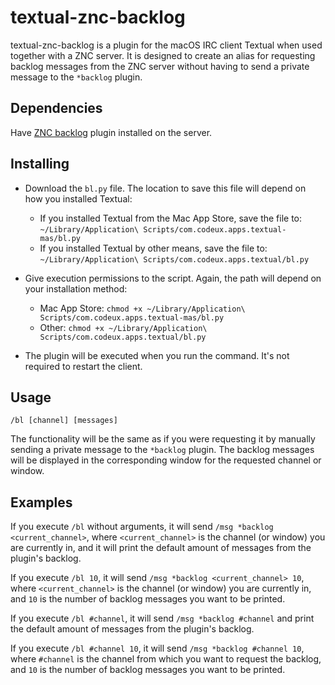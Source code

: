 textual-znc-backlog
===========
textual-znc-backlog is a plugin for the macOS IRC client Textual when used together with a ZNC server.
It is designed to create an alias for requesting backlog messages from the ZNC server without having to send a private message to the `*backlog` plugin.

Dependencies
------------
Have [ZNC backlog](https://wiki.znc.in/Backlog) plugin installed on the server.

Installing
------------
* Download the `bl.py` file. The location to save this file will depend on how you installed Textual:
  * If you installed Textual from the Mac App Store, save the file to: `~/Library/Application\ Scripts/com.codeux.apps.textual-mas/bl.py`
  * If you installed Textual by other means, save the file to: `~/Library/Application\ Scripts/com.codeux.apps.textual/bl.py`

* Give execution permissions to the script. Again, the path will depend on your installation method:
  * Mac App Store: `chmod +x ~/Library/Application\ Scripts/com.codeux.apps.textual-mas/bl.py`
  * Other: `chmod +x ~/Library/Application\ Scripts/com.codeux.apps.textual/bl.py`

* The plugin will be executed when you run the command. It's not required to restart the client.

Usage
-----
`/bl [channel] [messages]`

The functionality will be the same as if you were requesting it by manually sending a private message to the `*backlog` plugin. The backlog messages will be displayed in the corresponding window for the requested channel or window.

Examples
-----
If you execute `/bl` without arguments, it will send `/msg *backlog <current_channel>`, where `<current_channel>` is the channel (or window) you are currently in, and it will print the default amount of messages from the plugin's backlog.

If you execute `/bl 10`, it will send `/msg *backlog <current_channel> 10`, where `<current_channel>` is the channel (or window) you are currently in, and `10` is the number of backlog messages you want to be printed.

If you execute `/bl #channel`, it will send `/msg *backlog #channel` and print the default amount of messages from the plugin's backlog.

If you execute `/bl #channel 10`, it will send `/msg *backlog #channel 10`, where `#channel` is the channel from which you want to request the backlog, and `10` is the number of backlog messages you want to be printed.
